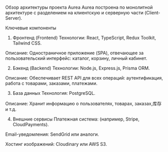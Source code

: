 Обзор архитектуры проекта Aurea
Aurea построена по монолитной архитектуре с разделением на клиентскую и серверную части (Client-Server).

Ключевые компоненты
1. Фронтенд (Frontend)
Технологии: React, TypeScript, Redux Toolkit, Tailwind CSS.

Описание: Одностраничное приложение (SPA), отвечающее за пользовательский интерфейс: каталог, корзину, личный кабинет.

2. Бэкенд (Backend)
Технологии: Node.js, Express.js, Prisma ORM.

Описание: Обеспечивает REST API для всех операций: аутентификация, работа с товарами, заказами, платежами.

3. База данных
Технология: PostgreSQL.

Описание: Хранит информацию о пользователях, товарах, заказах,库存 и т.д.

4. Внешние сервисы
Платежная система: (например, Stripe, CloudPayments).

Email-уведомления: SendGrid или аналоги.

Хостинг изображений: Cloudinary или AWS S3.

